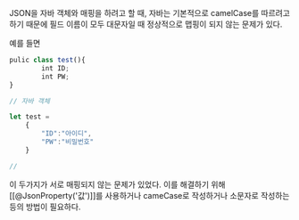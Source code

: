 JSON을 자바 객체와 매핑을 하려고 할 때,
자바는 기본적으로 camelCase를 따르려고 하기 때문에
필드 이름이 모두 대문자일 때 정상적으로 맵핑이 되지 않는 문제가 있다.

예를 들면

```javascript
pulic class test(){
		int ID;
		int PW;
}

// 자바 객체

let test =
	{
		"ID":"아이디",
		"PW":"비밀번호"
	}

// 
```

이 두가지가 서로 매핑되지 않는 문제가 있었다.
이를 해결하기 위해
[[@JsonProperty('값')]]를 사용하거나 cameCase로 작성하거나 소문자로 작성하는 등의 방법이 필요하다.
